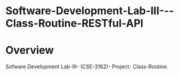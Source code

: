 # Software-Development-Lab-III---Class-Routine-RESTful-API

# Overview

Sofware Development Lab-III- (CSE-3162)- Project- Class-Routine.
